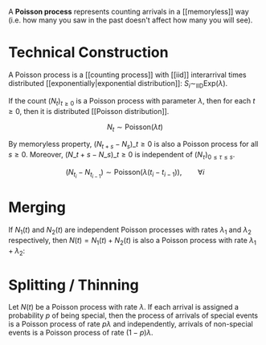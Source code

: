 A **Poisson process** represents counting arrivals in a [[memoryless]] way (i.e. how many you saw in the past doesn't affect how many you will see). 

# Technical Construction

A Poisson process is a [[counting process]] with [[iid]] interarrival times distributed [[exponentially|exponential distribution]]: $S_i \sim_{\mathsf{IID}} \mathsf{Exp}(\lambda).$ 

If the count $(N_t)_{t \geqslant 0}$ is a Poisson process with parameter $\lambda$, then for each $t \geqslant 0$, then it is distributed [[Poisson distribution]].

$$
N_t \sim \mathsf{Poisson}(\lambda t)
$$

By memoryless property, $(N_{t+s}-N_s)\_{t \geqslant 0}$ is also a Poisson process for all $s \geqslant 0$. Moreover, $(N\_{t+s}-N\_s)\_{t \geqslant 0}$ is independent of $(N_\tau)_{0 \leqslant \tau \leqslant s}$.

$$
(N_{t_i} - N_{t_{i-1}}) \sim \mathsf{Poisson}(\lambda(t_i - t_{i - 1})), \qquad \forall i
$$

# Merging

If $N_1(t)$ and $N_2(t)$ are independent Poisson processes with rates $\lambda_1$ and $\lambda_2$ respectively, then $N(t) = N_1(t) + N_2(t)$ is also a Poisson process with rate $\lambda_1 + \lambda_2$:

# Splitting / Thinning

Let $N(t)$ be a Poisson process with rate $\lambda$. If each arrival is assigned a probability $p$ of being special, then the process of arrivals of special events is a Poisson process of rate $p\lambda$ and independently, arrivals of non-special events is a Poisson process of rate $(1-p)\lambda$.